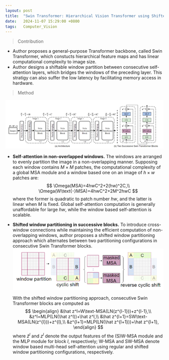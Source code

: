 ```yaml
---
layout: post
title:  "Swin Transformer: Hierarchical Vision Transformer using Shifted Windows"
date:   2024-11-07 15:29:00 +0800
tags:   Computer_Vision
---
```


> Contribution

+ Author proposes a general-purpose Transformer backbone, called Swin Transformer, which constucts hierarchical feature maps and has linear computational complexity to image size.
+ Author designs a shiftable window partition between consecutive self-attention layers, which bridges the windows of the preceding layer. This stratigy can also suffer the low latency by facilitating memory access in hardware.

> Method

![The architecture of a Swin Transformer](https://raw.githubusercontent.com/Sk4Dl/Learning/refs/heads/master/images/The%20architecture%20of%20a%20Swin%20Transformer.png)

+ **Self-attention in non-overlapped windows.** The windows are arranged to evenly partition the image in a non-overlapping manner. Supposing each window contains $M × M$ patches, the computational complexity of a global MSA module and a window based one on an image of $h\times w$ patches are:
  $$
  \Omega(MSA)=4hwC^2+2(hw)^2C,\\
  \Omega(W\text{-}MSA)=4hwC^2+2M^2hwC
  $$
  where the former is quadratic to patch number $hw$, and the latter is linear when $M$ is fixed. Global self-attention computation is generally unaffordable for large $hw$​, while the window based self-attention is scalable.

+ **Shifted window partitioning in successive blocks.** To introduce cross-window connections while maintaining the efficient computation of non-overlapping windows, author proposes a shifted window partitioning approach which alternates between two partitioning configurations in consecutive Swin Transformer blocks.![shift window](https://raw.githubusercontent.com/Sk4Dl/Learning/refs/heads/master/images/Swin%20Transformer%20shift%20window.png)

  With the shifted window partitioning approach, consecutive Swin Transformer blocks are computed as
  $$
  \begin{align}
  &\hat z^l=W\text-MSA(LN(z^{l-1}))+z^{l-1},\\
  &z^l=MLP(LN(\hat z^l))+\hat z^l,\\
  &\hat z^{l+1}=SW\text-MSA(LN(z^{l}))+z^{l},\\
  &z^{l+1}=MLP(LN(\hat z^{l+1}))+\hat z^{l+1},
  \end{align}
  $$
   where $\hat z^l$ and $z^l$ denote the output features of the (S)W-MSA module and the MLP module for block $l$, respectively; W-MSA and SW-MSA denote window based multi-head self-attention using regular and shifted window partitioning configurations, respectively.
